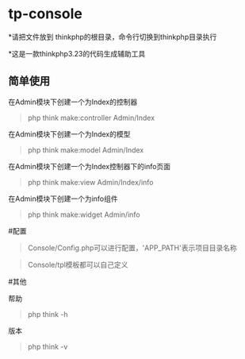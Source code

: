 # tp-console

*请把文件放到 thinkphp的根目录，命令行切换到thinkphp目录执行

*这是一款thinkphp3.23的代码生成辅助工具


## 简单使用
 
 在Admin模块下创建一个为Index的控制器
>php think make:controller Admin/Index


 在Admin模块下创建一个为Index的模型
>php think make:model Admin/Index		


 在Admin模块下创建一个为Index控制器下的info页面
>php think make:view Admin/Index/info 


 在Admin模块下创建一个为info组件
>php think make:widget Admin/info 


#配置
>Console/Config.php可以进行配置，'APP_PATH'表示项目目录名称

>Console/tpl模板都可以自己定义

#其他

帮助
>php think -h

版本
>php think -v
